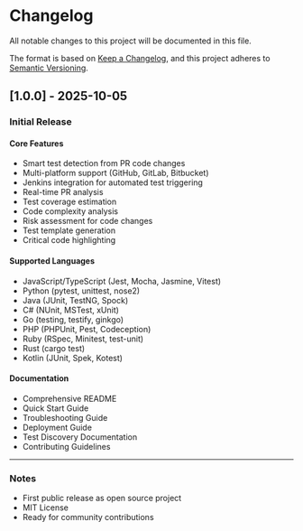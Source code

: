 # Changelog

All notable changes to this project will be documented in this file.

The format is based on [Keep a Changelog](https://keepachangelog.com/en/1.0.0/),
and this project adheres to [Semantic Versioning](https://semver.org/spec/v2.0.0.html).

## [1.0.0] - 2025-10-05

### Initial Release

#### Core Features
- Smart test detection from PR code changes
- Multi-platform support (GitHub, GitLab, Bitbucket)
- Jenkins integration for automated test triggering
- Real-time PR analysis
- Test coverage estimation
- Code complexity analysis
- Risk assessment for code changes
- Test template generation
- Critical code highlighting

#### Supported Languages
- JavaScript/TypeScript (Jest, Mocha, Jasmine, Vitest)
- Python (pytest, unittest, nose2)
- Java (JUnit, TestNG, Spock)
- C# (NUnit, MSTest, xUnit)
- Go (testing, testify, ginkgo)
- PHP (PHPUnit, Pest, Codeception)
- Ruby (RSpec, Minitest, test-unit)
- Rust (cargo test)
- Kotlin (JUnit, Spek, Kotest)

#### Documentation
- Comprehensive README
- Quick Start Guide
- Troubleshooting Guide
- Deployment Guide
- Test Discovery Documentation
- Contributing Guidelines

---

### Notes
- First public release as open source project
- MIT License
- Ready for community contributions
